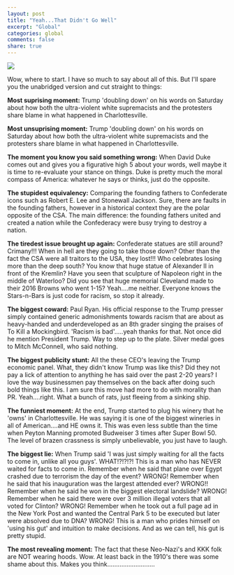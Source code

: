 ```yaml
---
layout: post
title: "Yeah...That Didn't Go Well"
excerpt: "Global"
categories: global
comments: false
share: true
---
```


![](https://cdn.theatlantic.com/assets/media/img/mt/2017/08/AP_17227748606460/lead_960.jpg?1502894736)



Wow, where to start. I have so much to say about all of this. But I'll spare you the unabridged version and cut straight to things:



**Most suprising moment:** Trump 'doubling down' on his words on Saturday about how both the ultra-violent white supremacists and the protesters share blame in what happened in Charlottesville.

**Most unsuprising moment:** Trump 'doubling down' on his words on Saturday about how both the ultra-violent white supremacists and the protesters share blame in what happened in Charlottesville.


**The moment you know you said something wrong:** When David Duke comes out and gives you a figurative high 5 about your words, well maybe it is time to re-evaluate your stance on things. Duke is pretty much the moral compass of America: whatever he says or thinks, just do the opposite.


**The stupidest equivalency:** Comparing the founding fathers to Confederate icons such as Robert E. Lee and Stonewall Jackson. Sure, there are faults in the founding fathers, however in a historical context they are the polar opposite of the CSA. The main difference: the founding fathers united and created a nation while the Confederacy were busy trying to destroy a nation.

**The tiredest issue brought up again:** Confederate statues are still around? Crimany!!! When in hell are they going to take those down? Other than the fact the CSA were all traitors to the USA, they lost!!! Who celebrates losing more than the deep south? You know that huge statue of Alexander II in front of the Kremlin? Have you seen that sculpture of Napoleon right in the middle of Waterloo? Did you see that huge memorial Cleveland made to their 2016 Browns who went 1-15? Yeah....me neither. Everyone knows the Stars-n-Bars is just code for racism, so stop it already.


**The biggest coward:** Paul Ryan. His official response to the Trump presser simply contained generic admonishments towards racism that are about as heavy-handed and underdeveloped as an 8th grader singing the praises of To Kill a Mockingbird. 'Racism is bad'.....yeah thanks for that. Not once did he mention President Trump. Way to step up to the plate. Silver medal goes to Mitch McConnell, who said nothing. 

**The biggest publicity stunt:** All the these CEO's leaving the Trump economic panel. What, they didn't know Trump was like this? Did they not pay a lick of attention to anything he has said over the past 2-20 years? I love the way businessmen pay themselves on the back after doing such bold things like this. I am sure this move had more to do with morality than PR. Yeah....right. What a bunch of rats, just fleeing from a sinking ship.


**The funniest moment:** At the end, Trump started to plug his winery that he 'owns' in Charlottesville. He was saying it is one of the biggest wineries in all of American....and HE owns it. This was even less subtle than the time when Peyton Manning promoted Budweiser 3 times after Super Bowl 50. The level of brazen crassness is simply unbelievable, you just have to laugh.



**The biggest lie:** When Trump said 'I was just simply waiting for all the facts to come in, unlike all you guys'. WHAT!?!?!?! This is a man who has NEVER waited for facts to come in. Remember when he said that plane over Egypt crashed due to terrorism the day of the event? WRONG! Remember when he said that his inauguration was the largest attended ever? WRONG!! Remember when he said he won in the biggest electoral landslide? WRONG! Remember when he said there were over 3 million illegal voters that all voted for Clinton? WRONG! Remember when he took out a full page ad in the New York Post and wanted the Central Park 5 to be executed but later were absolved due to DNA? WRONG! This is a man who prides himself on 'using his gut' and intuition to make decisions. And as we can tell, his gut is pretty stupid.


**The most revealing moment:** The fact that these Neo-Nazi's and KKK folk are NOT wearing hoods. Wow. At least back in the 1910's there was some shame about this. Makes you think...........................




